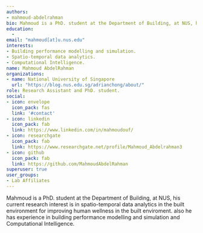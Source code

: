 ```yaml
---
authors:
- mahmoud-abdelrahman
bio: Mahmoud is a PhD. student at the Department of Building, at NUS, his current research interest is in spatio-temporal data analytics in the built environment for improving human wellness in the built enviroment. also he has experience in building performance modelling and simulation and Computational Intelligence. 
education:
  - 
email: "mahmoud[at]u.nus.edu"
interests:
- Building performance modelling and simulation.
- Spatio-temporal data analytics.
- Computational Intelligence.
name: Mahmoud AbdelRahman
organizations:
- name: National University of Singapore
  url: "https://blog.nus.edu.sg/adrianchong/about/"
role: Research Assistant and PhD. student. 
social:
- icon: envelope
  icon_pack: fas
  link: '#contact'
- icon: linkedin
  icon_pack: fab
  link: https://www.linkedin.com/in/mahmoudouf/
- icon: researchgate
  icon_pack: fab
  link: https://www.researchgate.net/profile/Mahmoud_Abdelrahman3
- icon: github
  icon_pack: fab
  link: https://github.com/MahmoudAbdelRahman
superuser: true
user_groups:
- Lab Affiliates
---
```


Mahmoud is a PhD. student at the Department of Building, at NUS, his current research interest is in spatio-temporal data analytics in the built environment for improving human wellness in the built enviroment. also he has experience in building performance modelling and simulation and Computational Intelligence.


